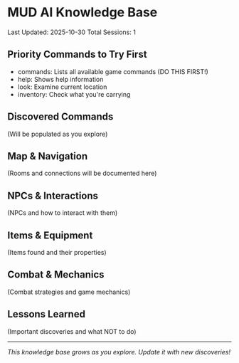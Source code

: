 # MUD AI Knowledge Base
Last Updated: 2025-10-30
Total Sessions: 1

## Priority Commands to Try First
- commands: Lists all available game commands (DO THIS FIRST!)
- help: Shows help information
- look: Examine current location
- inventory: Check what you're carrying

## Discovered Commands
(Will be populated as you explore)

## Map & Navigation
(Rooms and connections will be documented here)

## NPCs & Interactions
(NPCs and how to interact with them)

## Items & Equipment
(Items found and their properties)

## Combat & Mechanics
(Combat strategies and game mechanics)

## Lessons Learned
(Important discoveries and what NOT to do)

---
*This knowledge base grows as you explore. Update it with new discoveries!*
